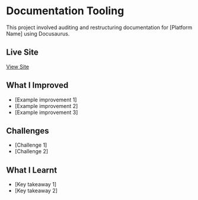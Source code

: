 # Documentation Tooling

This project involved auditing and restructuring documentation for [Platform Name] using Docusaurus.

## Live Site

[View Site](#)

## What I Improved

- [Example improvement 1]
- [Example improvement 2]
- [Example improvement 3]

## Challenges

- [Challenge 1]
- [Challenge 2]

## What I Learnt

- [Key takeaway 1]
- [Key takeaway 2]
